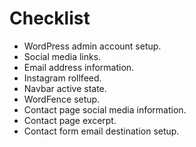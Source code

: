 # Checklist

- WordPress admin account setup.
- Social media links.
- Email address information.
- Instagram rollfeed.
- Navbar active state.
- WordFence setup.
- Contact page social media information.
- Contact page excerpt.
- Contact form email destination setup.